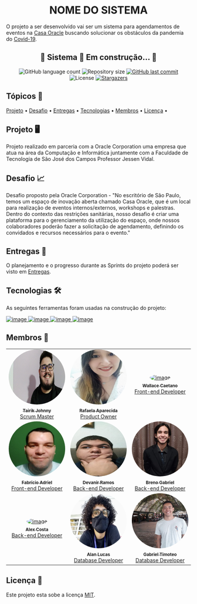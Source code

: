 <h1 align="center">NOME DO SISTEMA</h1>

O projeto a ser desenvolvido vai ser um sistema para agendamentos de eventos na [Casa Oracle](https://blogs.oracle.com/oracle-brasil/casa-oracle-abre-as-portas-para-a-inovacao-em-sao-paulo) buscando solucionar os obstáculos da pandemia do [Covid-19](https://covid.saude.gov.br/).

<h2 align="center">🚧  Sistema 🚀 Em construção...  🚧</h2>

<p align="center">
  <img alt="GitHub language count" src="https://img.shields.io/github/languages/count/API-4-SEMESTRE/PROJETO-API?color=%2304D361">

  <img alt="Repository size" src="https://img.shields.io/github/repo-size/API-4-SEMESTRE/PROJETO-API">

  <a href="https://github.com/tgmarinho/README-ecoleta/commits/master">
    <img alt="GitHub last commit" src="https://img.shields.io/github/last-commit/API-4-SEMESTRE/PROJETO-API">
  </a>
    
   <img alt="License" src="https://img.shields.io/badge/license-MIT-brightgreen">
 
   <a href="https://github.com/API-4-SEMESTRE/PROJETO-API/stargazers">
    <img alt="Stargazers" src="https://img.shields.io/github/stars/API-4-SEMESTRE/PROJETO-API?style=social">
  </a>
</p>

<h2>Tópicos 🏁</h2>

<p>
 <a href="#projeto-">Projeto</a> •
 <a href="#desafio-">Desafio</a> • 
 <a href="#entregas-">Entregas</a> •
 <a href="#tecnologias-">Tecnologias</a> •
 <a href="#membros-">Membros</a> • 
 <a href="#licença-">Licença</a> • 
</p>

<h2>Projeto 🖥</h2>

Projeto realizado em parceria com a Oracle Corporation uma empresa que atua na área da Computação e Informática juntamente com a Faculdade de Tecnologia de São José dos Campos Professor Jessen Vidal.

<h2>Desafio 📈</h2>

Desafio proposto pela Oracle Corporation - "No escritório de São Paulo, temos um espaço de inovação aberta chamado Casa Oracle, que é um local para realização de eventos internos/externos, workshops e palestras. Dentro do contexto das restrições sanitárias, nosso desafio é criar uma plataforma para o gerenciamento da utilização do espaço, onde nossos colaboradores poderão fazer a solicitação de agendamento, definindo os convidados e recursos necessários para o evento."

<h2>Entregas 💎</h2>

O planejamento e o progresso durante as Sprints do projeto poderá ser visto em [Entregas](https://github.com/API-4-SEMESTRE/PROJETO-API/wiki/Entregas).

<h2>Tecnologias 🛠</h2>

As seguintes ferramentas foram usadas na construção do projeto:

<a href="https://vuejs.org/">
  <img alt="image" src="https://img.shields.io/badge/Vue.js-%23696969?style=for-the-badge&logo=vue.js">
</a>
<a href="https://www.java.com/pt-BR/">
  <img alt="image" src="https://img.shields.io/badge/Java-%23696969?style=for-the-badge&logo=Java">
</a>
<a href="https://www.oracle.com/br/cloud/">
  <img alt="image" src="https://img.shields.io/badge/Oracle_Cloud-%23696969?style=for-the-badge&logo=Oracle">
</a>
<a href="https://www.atlassian.com/software/jira">
  <img alt="image" src="https://img.shields.io/badge/Jira_Software-%23696969?style=for-the-badge&logo=jirasoftware">
</a>

<h2>Membros 👥</h2>

<table>
    <tr>
        <td align="center">
            <a href="https://linkedin.com/in/tairik-nishimura/">
                <img style="border-radius: 50%;" src="./Documentação/Fotos-Readme/tairik.jpeg" width="200px;" height="150px;" alt="image" />
                <br />
                <sub>
                    <b>Tairik Johnny</b>
                </sub>
            </a>
            <br />
            <a href="https://linkedin.com/in/tairik-nishimura/" title="Tairik">Scrum Master</a>
            <br />
        </td>
        <td align="center">
            <a href="https://www.linkedin.com/in/rafaela-carnaval-70a506138/">
                <img style="border-radius: 50%;" src="./Documentação/Fotos-Readme/rafaela.jpeg" width="200px;" height="150px;" alt="image" />
                <br />
                <sub>
                    <b>Rafaela Aparecida</b>
                </sub>
            </a>
            <br />
            <a href="https://www.linkedin.com/in/rafaela-carnaval-70a506138/" title="Rafaela">Product Owner</a>
            <br />
        </td>
        <td align="center">
            <a href="https://linkedin.com/in/wallace-caetano/">
                <img style="border-radius: 50%;" src="" width="200px;" height="150px;" alt="image" />
                <br />
                <sub>
                    <b>Wallace Caetano</b>
                </sub>
            </a>
            <br />
            <a href="https://linkedin.com/in/wallace-caetano/" title="Wallace">Front-end Developer</a>
            <br />
        </td>
    </tr>
    <tr>
        <td align="center">
            <a href="https://www.linkedin.com/in/fabricioadriel/">
                <img style="border-radius: 50%;" src="./Documentação/Fotos-Readme/fabricio.jpeg" width="200px;" height="150px;" alt="image" />
                <br />
                <sub>
                    <b>Fabrício Adriel</b>
                </sub>
            </a>
            <br />
            <a href="https://www.linkedin.com/in/fabricioadriel/" title="Fabricio">Front-end Developer</a>
            <br />
        </td>
        <td align="center">
            <a href="https://linkedin.com/in/devanir-ramos-junior/">
                <img style="border-radius: 50%;" src="./Documentação/Fotos-Readme/devanir.jpeg" width="200px;" height="150px;" alt="image" />
                <br />
                <sub>
                    <b>Devanir Ramos</b>
                </sub>
            </a>
            <br />
            <a href="https://linkedin.com/in/devanir-ramos-junior/" title="Devanir">Back-end Developer</a>
            <br />
        </td>
        <td align="center">
            <a href="https://www.linkedin.com/in/breno-m-52a300141">
                <img style="border-radius: 50%;" src="./Documentação/Fotos-Readme/breno.jpeg" width="200px;" height="150px;" alt="image" />
                <br />
                <sub>
                    <b>Breno Gabriel</b>
                </sub>
            </a>
            <br />
            <a href="https://www.linkedin.com/in/breno-m-52a300141" title="Breno">Back-end Developer</a>
            <br />
        </td>
    </tr>
    <tr>
        <td align="center">
            <a href="linkedin.com/in/alex-costa-ba3439187">
                <img style="border-radius: 50%;" src="" width="200px;" height="150px;" alt="image" />
                <br />
                <sub>
                    <b>Alex Costa</b>
                </sub>
            </a>
            <br />
            <a href="linkedin.com/in/alex-costa-ba3439187" title="Alex">Back-end Developer</a>
            <br />
        </td>
        <td align="center">
            <a href="https://www.linkedin.com/in/alan-bezerra/">
                <img style="border-radius: 50%;" src="./Documentação/Fotos-Readme/alan.jpeg" width="200px;" height="150px;" alt="image" />
                <br />
                <sub>
                    <b>Alan Lucas</b>
                </sub>
            </a>
            <br />
            <a href="https://www.linkedin.com/in/alan-bezerra/" title="Alan">Database Developer</a>
            <br />
        </td>
        <td align="center">
            <a href="www.linkedin.com/in/gabriel-timoteo-santos">
                <img style="border-radius: 50%;" src="./Documentação/Fotos-Readme/gabriel.jpeg" width="200px;" height="150px;" alt="image" />
                <br />
                <sub>
                    <b>Gabriel Timoteo</b>
                </sub>
            </a>
            <br />
            <a href="www.linkedin.com/in/gabriel-timoteo-santos" title="Gabriel">Database Developer</a>
            <br />
        </td>
    </tr>
</table>

<h2>Licença 📝</h2>

Este projeto esta sobe a licença [MIT](./LICENSE).
